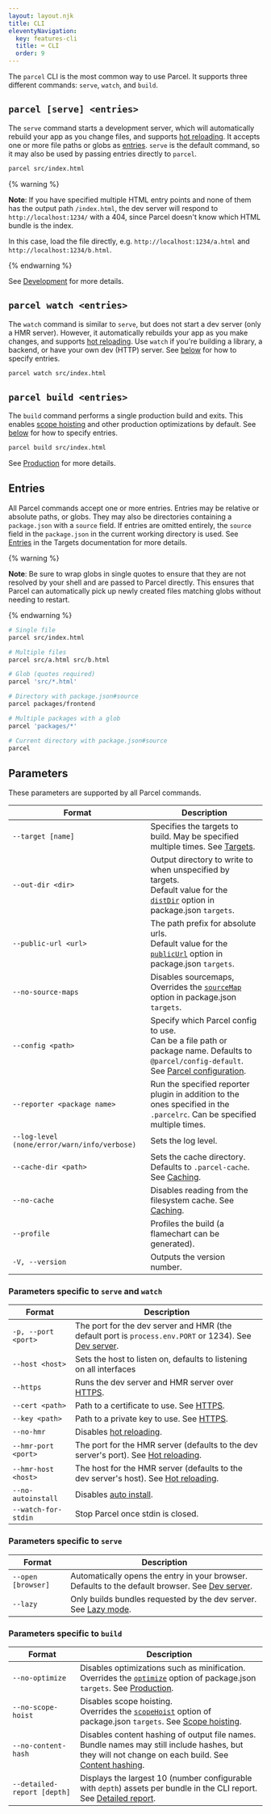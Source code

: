 ```yaml
---
layout: layout.njk
title: CLI
eleventyNavigation:
  key: features-cli
  title: ⌨️ CLI
  order: 9
---
```


The `parcel` CLI is the most common way to use Parcel. It supports three different commands: `serve`, `watch`, and `build`.

## `parcel [serve] <entries>`

The `serve` command starts a development server, which will automatically rebuild your app as you change files, and supports [hot reloading](/features/development/#hot-reloading). It accepts one or more file paths or globs as [entries](#entries). `serve` is the default command, so it may also be used by passing entries directly to `parcel`.

```bash
parcel src/index.html
```

{% warning %}

**Note**: If you have specified multiple HTML entry points and none of them has the output path `/index.html`, the dev server will respond to `http://localhost:1234/` with a 404, since Parcel doesn't know which HTML bundle is the index.

In this case, load the file directly, e.g. `http://localhost:1234/a.html` and `http://localhost:1234/b.html`.

{% endwarning %}

See [Development](/features/development/) for more details.

## `parcel watch <entries>`

The `watch` command is similar to `serve`, but does not start a dev server (only a HMR server). However, it automatically rebuilds your app as you make changes, and supports [hot reloading](/features/development/#hot-reloading). Use `watch` if you're building a library, a backend, or have your own dev (HTTP) server. See [below](#entries) for how to specify entries.

```bash
parcel watch src/index.html
```

## `parcel build <entries>`

The `build` command performs a single production build and exits. This enables [scope hoisting](/features/scope-hoisting) and other production optimizations by default. See [below](#entries) for how to specify entries.

```bash
parcel build src/index.html
```

See [Production](/features/production/) for more details.

## Entries

All Parcel commands accept one or more entries. Entries may be relative or absolute paths, or globs. They may also be directories containing a `package.json` with a `source` field. If entries are omitted entirely, the `source` field in the `package.json` in the current working directory is used. See [Entries](/features/targets/#entries) in the Targets documentation for more details.

{% warning %}

**Note**: Be sure to wrap globs in single quotes to ensure that they are not resolved by your shell and are passed to Parcel directly. This ensures that Parcel can automatically pick up newly created files matching globs without needing to restart.

{% endwarning %}

```bash
# Single file
parcel src/index.html

# Multiple files
parcel src/a.html src/b.html

# Glob (quotes required)
parcel 'src/*.html'

# Directory with package.json#source
parcel packages/frontend

# Multiple packages with a glob
parcel 'packages/*'

# Current directory with package.json#source
parcel
```

## Parameters

These parameters are supported by all Parcel commands.

| Format                                       | Description                                                                                                                                  |
| -------------------------------------------- | -------------------------------------------------------------------------------------------------------------------------------------------- |
| `--target [name]`                            | Specifies the targets to build. May be specified multiple times. See [Targets](/features/targets/). |
| `--out-dir <dir>`                           | Output directory to write to when unspecified by targets. <br> Default value for the [`distDir`](/features/targets/#distdir) option in package.json `targets`. |
| `--public-url <url>`                         | The path prefix for absolute urls. <br> Default value for the [`publicUrl`](/features/targets/#publicurl) option in package.json `targets`.                     |
| `--no-source-maps`                           | Disables sourcemaps, <br> Overrides the [`sourceMap`](/features/targets/#sourcemap) option in package.json `targets`.                                          |
| `--config <path>`                            | Specify which Parcel config to use. <br> Can be a file path or package name. Defaults to `@parcel/config-default`. See [Parcel configuration](/features/plugins/). |
| `--reporter <package name>`                  | Run the specified reporter plugin in addition to the ones specified in the `.parcelrc`. Can be specified multiple times.                                |
| `--log-level (none/error/warn/info/verbose)` | Sets the log level.                                                                                                                           |
| `--cache-dir <path>`                         | Sets the cache directory. Defaults to `.parcel-cache`. See [Caching](/features/development/#caching).
| `--no-cache`                                 | Disables reading from the filesystem cache. See [Caching](/features/development/#caching).                                                                                                   |                                                                                        |
| `--profile`                                  | Profiles the build (a flamechart can be generated).                                                                                           |
| `-V, --version`                              | Outputs the version number.                                                                                                                   |

### Parameters specific to `serve` and `watch`

| Format              | Description                                                                           |
| ------------------- | ------------------------------------------------------------------------------------- |
| `-p, --port <port>` | The port for the dev server and HMR (the default port is `process.env.PORT` or 1234). See [Dev server](/features/development/#dev-server).  |
| `--host <host>`     | Sets the host to listen on, defaults to listening on all interfaces                   |
| `--https`           | Runs the dev server and HMR server over [HTTPS](/features/development/#https).        |
| `--cert <path>`     | Path to a certificate to use. See [HTTPS](/features/development/#https).              |
| `--key <path>`      | Path to a private key to use. See [HTTPS](/features/development/#https).              |
| `--no-hmr`          | Disables [hot reloading](/features/development/#hot-reloading).                       |
| `--hmr-port <port>` | The port for the HMR server (defaults to the dev server's port). See [Hot reloading](/features/development/#hot-reloading).     
| `--hmr-host <host>` | The host for the HMR server (defaults to the dev server's host). See [Hot reloading](/features/development/#hot-reloading).                       |
| `--no-autoinstall`  | Disables [auto install](/features/development/#auto-install).                         |
| `--watch-for-stdin` | Stop Parcel once stdin is closed.                                                     |

### Parameters specific to `serve`

| Format             | Description                                                                    |
| ------------------ | ------------------------------------------------------------------------------ |
| `--open [browser]` | Automatically opens the entry in your browser. Defaults to the default browser. See [Dev server](/features/development/#dev-server). |
| `--lazy`           | Only builds bundles requested by the dev server. See [Lazy mode](/features/development/#lazy-mode). |

### Parameters specific to `build`

| Format                      | Description                                                                                                                                                  |
| --------------------------- | ------------------------------------------------------------------------------------------------------------------------------------------------------------ |
| `--no-optimize`             | Disables optimizations such as minification. <br> Overrides the [`optimize`](/features/targets/#optimize) option of package.json `targets`. See [Production](/features/production/).                 |
| `--no-scope-hoist`          | Disables scope hoisting. <br> Overrides the [`scopeHoist`](/features/targets/#scopehoist) option of package.json `targets`. See [Scope hoisting](/features/scope-hoisting/).      
| `--no-content-hash`         | Disables content hashing of output file names. <br> Bundle names may still include hashes, but they will not change on each build. See [Content hashing](/features/production/#content-hashing). |                                                  |
| `--detailed-report [depth]` | Displays the largest 10 (number configurable with `depth`) assets per bundle in the CLI report. See [Detailed report](/features/production/#detailed-report).                                                              |

